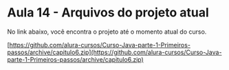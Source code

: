 # Aula 14 - Arquivos do projeto atual

No link abaixo, você encontra o projeto até o momento atual do curso.

[https://github.com/alura-cursos/Curso-Java-parte-1-Primeiros-passos/archive/capitulo6.zip](https://github.com/alura-cursos/Curso-Java-parte-1-Primeiros-passos/archive/capitulo6.zip)